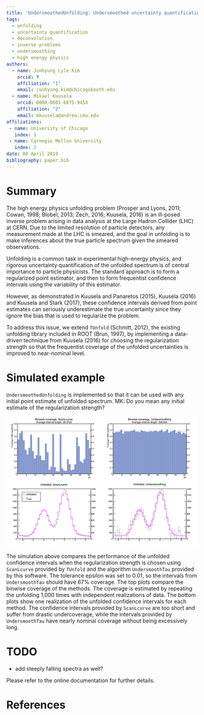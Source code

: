 ```yaml
---
title: 'UndersmoothedUnfolding: Undersmoothed uncertainty quantification for unfolding in ROOT'
tags:
  - unfolding
  - uncertainty quantification
  - deconvolution
  - inverse problems
  - undersmoothing
  - high energy physics
authors:
  - name: Junhyung Lyle Kim
    orcid: ?
    affiliation: "1"
    email: junhyung.kim@chicagobooth.edu
  - name: Mikael Kuusela
    orcid: 0000-0001-6875-945X
    affiliation: "2"
    email: mkuusela@andrew.cmu.edu
affiliations:
 - name: University of Chicago
   index: 1
 - name: Carnegie Mellon University
   index: 2
date: 08 April 2019
bibliography: paper.bib
---
```


# Summary

The high energy physics unfolding problem (Prosper and Lyons, 2011; Cowan, 1998; Blobel, 2013; Zech, 2016; Kuusela, 2016) is an ill-posed inverse problem arising in data analysis at the Large Hadron Collider (LHC) at CERN. Due to the limited resolution of particle detectors, any measurement made at the LHC is smeared, and the goal in unfolding is to make inferences about the true particle spectrum given the smeared observations.

Unfolding is a common task in experimental high-energy physics, and rigorous uncertainty quantification of the unfolded spectrum is of central importance to particle physicists. The standard approach is to form a regularized point estimator, and then to form frequentist confidence intervals using the variability of this estimator.

However, as demonstrated in Kuusela and Panaretos (2015), Kuusela (2016) and Kuusela and Stark (2017), these confidence intervals derived from point estimates can seriously underestimate the true uncertainty since they ignore the bias that is used to regularize the problem.

To address this issue, we extend `TUnfold` (Schmitt, 2012), the existing unfolding library included in ROOT (Brun, 1997), by implementing a data-driven technique from Kuusela (2016) for choosing the regularization strength so that the frequentist coverage of the unfolded uncertainties is improved to near-nominal level.

# Simulated example

`UndersmoothedUnfolding` is implemented so that it can be used with any initial point estimate of unfolded spectrum. MK: Do you mean any initial estimate of the regularization strength?

![Demonstration](UndersmoothDemo.png)

The simulation above compares the performance of the unfolded confidence intervals when the regularization strength is chosen using `ScanLcurve` provided by `TUnfold` and the algorithm `UndersmoothTau` provided by this software. The tolerance epsilon was set to 0.01, so the intervals from `UndersmoothTau` should have 67% coverage. The top plots compare the binwise coverage of the methods. The coverage is estimated by repeating the unfolding 1,000 times with independent realizations of data. The bottom plots show one realization of the unfolded confidence intervals for each method. The confidence intervals provided by `ScanLcurve` are too short and suffer from drastic undercoverage, while the intervals provided by `UndersmoothTau` have nearly nominal coverage without being excessively long.

# TODO
- add steeply falling spectra as well?

Please refer to the online documentation for further details.

# References
